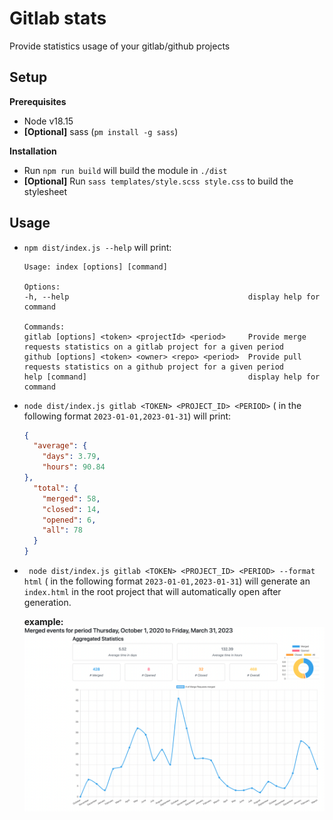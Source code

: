 # Gitlab stats

Provide statistics usage of your gitlab/github projects

## Setup
**Prerequisites**
- Node v18.15
- **[Optional]** sass (`pm install -g sass`)

**Installation**
- Run `npm run build` will build the module in `./dist` 
- **[Optional]** Run `sass templates/style.scss style.css` to build the stylesheet

## Usage
- `npm dist/index.js --help` will print:
  ```shell
  Usage: index [options] [command]
  
  Options:
  -h, --help                                        display help for command
  
  Commands:
  gitlab [options] <token> <projectId> <period>     Provide merge requests statistics on a gitlab project for a given period
  github [options] <token> <owner> <repo> <period>  Provide pull requests statistics on a github project for a given period
  help [command]                                    display help for command
  ```
- `node dist/index.js gitlab <TOKEN> <PROJECT_ID> <PERIOD>` (<PERIOD> in the following format `2023-01-01,2023-01-31`) will print:
  ```json
  {
    "average": {
      "days": 3.79,
      "hours": 90.84
  },
    "total": {
      "merged": 58,
      "closed": 14,
      "opened": 6,
      "all": 78
    }
  }
  ```
- ` node dist/index.js gitlab <TOKEN> <PROJECT_ID> <PERIOD> --format html` (<PERIOD> in the following format `2023-01-01,2023-01-31`) will generate an `index.html` in the root project that will automatically open after generation.

  **example:**
  ![](documentation/chart_screenshot.png)